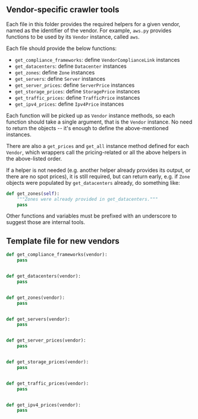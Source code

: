 ## Vendor-specific crawler tools

Each file in this folder provides the required helpers for a given vendor, named as the identifier of the vendor.
For example, `aws.py` provides functions to be used by its `Vendor` instance, called `aws`.

Each file should provide the below functions:

- `get_compliance_frameworks`: define `VendorComplianceLink` instances
- `get_datacenters`: define `Datacenter` instances
- `get_zones`: define `Zone` instances
- `get_servers`: define `Server` instances
- `get_server_prices`: define `ServerPrice` instances
- `get_storage_prices`: define `StoragePrice` instances
- `get_traffic_prices`: define `TrafficPrice` instances
- `get_ipv4_prices`: define `Ipv4Price` instances

Each function will be picked up as `Vendor` instance methods, so each function should take a single argument, that is the `Vendor` instance. No need to return the objects -- it's enough to define the above-mentioned instances.

There are also a `get_prices` and `get_all` instance method defined for each `Vendor`, which wrappers call the pricing-related or all the above helpers in the above-listed order.

If a helper is not needed (e.g. another helper already provides its output, or there are no spot prices), it is still required, but can return early, e.g. if `Zone` objects were populated by `get_datacenters` already, do something like:

```python
def get_zones(self):
    """Zones were already provided in get_datacenters."""
    pass
```

Other functions and variables must be prefixed with an underscore to suggest those are internal tools.

## Template file for new vendors

```python
def get_compliance_frameworks(vendor):
    pass


def get_datacenters(vendor):
    pass


def get_zones(vendor):
    pass


def get_servers(vendor):
    pass


def get_server_prices(vendor):
    pass


def get_storage_prices(vendor):
    pass


def get_traffic_prices(vendor):
    pass


def get_ipv4_prices(vendor):
    pass
```
